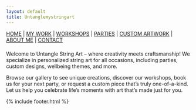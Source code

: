 ```yaml
---
layout: default
title: Untanglemystringart
---
```


<nav style="margin-bottom:1.5em">
	<a href="/">HOME</a> |
	<a href="/mywork.html">MY WORK</a> |
	<a href="/workshops.html">WORKSHOPS</a> |
	<a href="/parties.html">PARTIES</a> |
	<a href="/customartwork.html">CUSTOM ARTWORK</a> |
	<a href="/about.html">ABOUT ME</a> |
	<a href="/contact.html">CONTACT</a>
</nav>

Welcome to Untangle String Art – where creativity meets craftsmanship! We specialize in personalized string art for all occasions, including parties, custom designs, wellbeing themes, and more.


Browse our gallery to see unique creations, discover our workshops, book us for your next party, or request a custom piece that’s truly one-of-a-kind. Let us help you celebrate life’s moments with art that’s made just for you.

{% include footer.html %}
